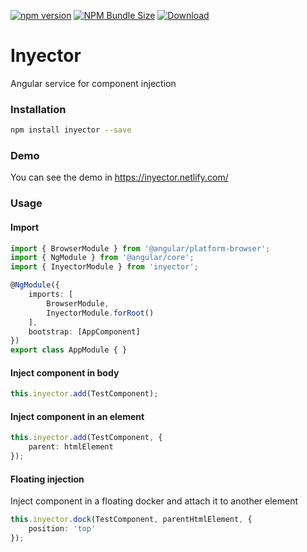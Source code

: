 [![npm version](https://img.shields.io/npm/v/inyector)](https://www.npmjs.com/package/inyector)
[![NPM Bundle Size](https://img.shields.io/bundlephobia/min/inyector)](https://bundlephobia.com/result?p=inyector@0.1.0)
[![Download](https://img.shields.io/npm/dw/inyector)](https://www.npmjs.com/package/inyector)

# Inyector

Angular service for component injection

### Installation
```bash
npm install inyector --save
```

### Demo

You can see the demo in https://inyector.netlify.com/

### Usage

#### Import

```ts
import { BrowserModule } from '@angular/platform-browser';
import { NgModule } from '@angular/core';
import { InyectorModule } from 'inyector';

@NgModule({
    imports: [
        BrowserModule,
        InyectorModule.forRoot()
    ],
    bootstrap: [AppComponent]
})
export class AppModule { }
```

#### Inject component in body

```ts
this.inyector.add(TestComponent);
```

#### Inject component in an element

```ts
this.inyector.add(TestComponent, {
    parent: htmlElement
});
```

#### Floating injection
Inject component in a floating docker and attach it to another element

```ts
this.inyector.dock(TestComponent, parentHtmlElement, {
    position: 'top'
});
```
